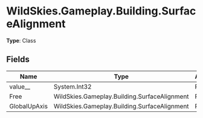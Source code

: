 ﻿# WildSkies.Gameplay.Building.SurfaceAlignment

**Type**: Class

## Fields

| Name | Type | Access |
|------|------|--------|
| value__ | System.Int32 | Public |
| Free | WildSkies.Gameplay.Building.SurfaceAlignment | Public |
| GlobalUpAxis | WildSkies.Gameplay.Building.SurfaceAlignment | Public |

